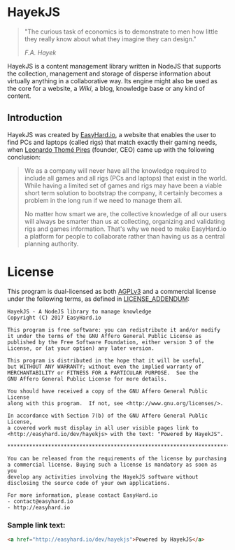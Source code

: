 # HayekJS

> "The curious task of economics is to demonstrate to men how little they really know about what they imagine they can design." 
>
> *F.A. Hayek*

HayekJS is a content management library written in NodeJS that supports the collection, management and storage of disperse information about virtually anything in a collaborative way. Its engine might also be used as the core for a website, a *Wiki*, a blog, knowledge base or any kind of content.

## Introduction

HayekJS was created by [EasyHard.io](http://easyhard.io), a website that enables the user to find PCs and laptops (called rigs) that match exactly their gaming needs, when [Leonardo Thomé Pires](http://twitter.com/piresl) (founder, CEO) came up with the following conclusion: 

> We as a company will never have all the knowledge required to include all games and all rigs (PCs and laptops) that exist in the world. While having a limited set of games and rigs may have been a viable short term solution to bootstrap the company, it certainly becomes a problem in the long run if we need to manage them all. 
>
> No matter how smart we are, the collective knowledge of all our users will always be smarter than us at collecting, organizing and validating rigs and games information. That's why we need to make EasyHard.io a platform for people to collaborate rather than having us as a central planning authority.


# License

This program is dual-licensed as both [AGPLv3](https://github.com/easyhard-io/hayekjs/blob/master/LICENSE) and a commercial license under the following terms, as defined in [LICENSE_ADDENDUM](https://github.com/easyhard-io/hayekjs/blob/master/LICENSE-ADDENDUM.md):

    HayekJS - A NodeJS library to manage knowledge
    Copyright (C) 2017 EasyHard.io

    This program is free software: you can redistribute it and/or modify
    it under the terms of the GNU Affero General Public License as
    published by the Free Software Foundation, either version 3 of the
    License, or (at your option) any later version.

    This program is distributed in the hope that it will be useful,
    but WITHOUT ANY WARRANTY; without even the implied warranty of
    MERCHANTABILITY or FITNESS FOR A PARTICULAR PURPOSE.  See the
    GNU Affero General Public License for more details.

    You should have received a copy of the GNU Affero General Public License
    along with this program.  If not, see <http://www.gnu.org/licenses/>.
    
    In accordance with Section 7(b) of the GNU Affero General Public License,
    a covered work must display in all user visible pages link to 
    <http://easyhard.io/dev/hayekjs> with the text: "Powered by HayekJS".        

    **************************************************************************

    You can be released from the requirements of the license by purchasing
    a commercial license. Buying such a license is mandatory as soon as you
    develop any activities involving the HayekJS software without
    disclosing the source code of your own applications.

    For more information, please contact EasyHard.io
    - contact@easyhard.io
    - http://easyhard.io

### Sample link text:
``` html
<a href="http://easyhard.io/dev/hayekjs">Powered by HayekJS</a>
```
